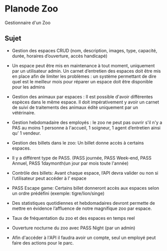 
# Planode Zoo
Gestionnaire d'un Zoo

## Sujet

+ Gestion des espaces CRUD (nom, description, images, type, capacité, durée, horaires d’ouverture, accès
handicapé)

+ Un espace peut être mis en maintenance à tout moment, uniquement par un utilisateur admin. Un carnet
d’entretien des espaces doit être mis en place afin de limiter les problèmes : un système permettant de dire
quel est le meilleur mois pour réparer un espace doit être disponible pour les admins

+ Gestion des animaux par espaces : Il est possible d'avoir différentes espèces dans le même espace. Il doit
impérativement y avoir un carnet de suivi de traitements des animaux édité uniquement par un vétérinaire.

+ Gestion hebdomadaire des employés : le zoo ne peut pas ouvrir s'il n'y a PAS au moins 1 personne à
l'accueil, 1 soigneur, 1 agent d’entretien ainsi qu’ 1 vendeur.

+ Gestion des billets dans le zoo: Un billet donne accès à certains espaces.

 - Il y a différent type de PASS. (PASS journée, PASS Week-end, PASS Annuel, PASS 1daymonth(un jour
par mois toute l'année)

 - Contrôle des billets: Avant chaque espace, l’API devra valider ou non si l’utilisateur peut accéder à l’
espace

 - PASS Escape game: Certains billet donneront accès aux espaces selon un ordre prédéfini (exemple:
tigre/lion/singe)

+ Des statistiques quotidiennes et hebdomadaires devront permette de mettre en évidence l’affluence de
notre magnifique zoo par espace.

+ Taux de fréquentation du zoo et des espaces en temps reel

+ Ouverture nocturne du zoo avec PASS Night (par un admin)

+ Afin d'accéder à l'API il faudra avoir un compte, seul un employé peut faire des actions pour le parc.
